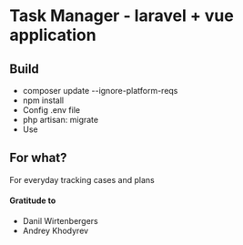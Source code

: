 # Task Manager - laravel + vue application

## Build
* composer update --ignore-platform-reqs
* npm install
* Config .env file
* php artisan: migrate
* Use

## For what?
For everyday tracking cases and plans

#### Gratitude to
* Danil Wirtenbergers
* Andrey Khodyrev
